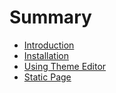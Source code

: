 # Summary

* [Introduction](README.md)
* [Installation](chapter1.md)
* [Using Theme Editor](homepage.md)
* [Static Page](static-page.md)

